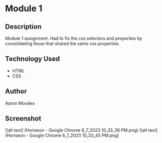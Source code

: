 # Module 1

## Description
Module 1 assignment. Had to fix the css selectors and properties by consolidating those that shared the same css properties. 

## Technology Used
- HTML
- CSS

## Author
Aaron Morales

## Screenshot
![alt text] (Horiseon - Google Chrome 6_7_2023 10_33_36 PM.png)
![alt text] (Horiseon - Google Chrome 6_7_2023 10_33_45 PM.png)